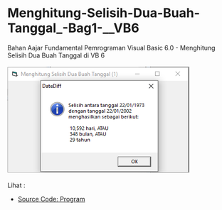 # Menghitung-Selisih-Dua-Buah-Tanggal_-Bag1-__VB6
Bahan Aajar Fundamental Pemrograman Visual Basic 6.0 - Menghitung Selisih Dua Buah Tanggal di VB 6<br><br>
<img src="https://github.com/RizkyKhapidsyah/Menghitung-Selisih-Dua-Buah-Tanggal_-Bag1-__VB6/blob/master/result/001.PNG"><br><br>
Lihat : <br>
- <a href="https://github.com/RizkyKhapidsyah/Menghitung-Selisih-Dua-Buah-Tanggal_-Bag1-__VB6/blob/master/Form1.frm">Source Code: Program</a>
